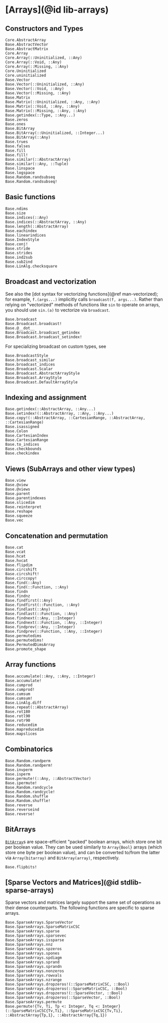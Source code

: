 # [Arrays](@id lib-arrays)

## Constructors and Types

```@docs
Core.AbstractArray
Base.AbstractVector
Base.AbstractMatrix
Core.Array
Core.Array(::Uninitialized, ::Any)
Core.Array(::Void, ::Any)
Core.Array(::Missing, ::Any)
Core.Uninitialized
Core.uninitialized
Base.Vector
Base.Vector(::Uninitialized, ::Any)
Base.Vector(::Void, ::Any)
Base.Vector(::Missing, ::Any)
Base.Matrix
Base.Matrix(::Uninitialized, ::Any, ::Any)
Base.Matrix(::Void, ::Any, ::Any)
Base.Matrix(::Missing, ::Any, ::Any)
Base.getindex(::Type, ::Any...)
Base.zeros
Base.ones
Base.BitArray
Base.BitArray(::Uninitialized, ::Integer...)
Base.BitArray(::Any)
Base.trues
Base.falses
Base.fill
Base.fill!
Base.similar(::AbstractArray)
Base.similar(::Any, ::Tuple)
Base.linspace
Base.logspace
Base.Random.randsubseq
Base.Random.randsubseq!
```

## Basic functions

```@docs
Base.ndims
Base.size
Base.indices(::Any)
Base.indices(::AbstractArray, ::Any)
Base.length(::AbstractArray)
Base.eachindex
Base.linearindices
Base.IndexStyle
Base.conj!
Base.stride
Base.strides
Base.ind2sub
Base.sub2ind
Base.LinAlg.checksquare
```

## Broadcast and vectorization

See also the [dot syntax for vectorizing functions](@ref man-vectorized);
for example, `f.(args...)` implicitly calls `broadcast(f, args...)`.
Rather than relying on "vectorized" methods of functions like `sin`
to operate on arrays, you should use `sin.(a)` to vectorize via `broadcast`.

```@docs
Base.broadcast
Base.Broadcast.broadcast!
Base.@__dot__
Base.Broadcast.broadcast_getindex
Base.Broadcast.broadcast_setindex!
```

For specializing broadcast on custom types, see
```@docs
Base.BroadcastStyle
Base.broadcast_similar
Base.broadcast_indices
Base.Broadcast.Scalar
Base.Broadcast.AbstractArrayStyle
Base.Broadcast.ArrayStyle
Base.Broadcast.DefaultArrayStyle
```

## Indexing and assignment

```@docs
Base.getindex(::AbstractArray, ::Any...)
Base.setindex!(::AbstractArray, ::Any, ::Any...)
Base.copy!(::AbstractArray, ::CartesianRange, ::AbstractArray, ::CartesianRange)
Base.isassigned
Base.Colon
Base.CartesianIndex
Base.CartesianRange
Base.to_indices
Base.checkbounds
Base.checkindex
```

## Views (SubArrays and other view types)

```@docs
Base.view
Base.@view
Base.@views
Base.parent
Base.parentindexes
Base.slicedim
Base.reinterpret
Base.reshape
Base.squeeze
Base.vec
```

## Concatenation and permutation

```@docs
Base.cat
Base.vcat
Base.hcat
Base.hvcat
Base.flipdim
Base.circshift
Base.circshift!
Base.circcopy!
Base.find(::Any)
Base.find(::Function, ::Any)
Base.findn
Base.findnz
Base.findfirst(::Any)
Base.findfirst(::Function, ::Any)
Base.findlast(::Any)
Base.findlast(::Function, ::Any)
Base.findnext(::Any, ::Integer)
Base.findnext(::Function, ::Any, ::Integer)
Base.findprev(::Any, ::Integer)
Base.findprev(::Function, ::Any, ::Integer)
Base.permutedims
Base.permutedims!
Base.PermutedDimsArray
Base.promote_shape
```

## Array functions

```@docs
Base.accumulate(::Any, ::Any, ::Integer)
Base.accumulate!
Base.cumprod
Base.cumprod!
Base.cumsum
Base.cumsum!
Base.LinAlg.diff
Base.repeat(::AbstractArray)
Base.rot180
Base.rotl90
Base.rotr90
Base.reducedim
Base.mapreducedim
Base.mapslices
```

## Combinatorics

```@docs
Base.Random.randperm
Base.Random.randperm!
Base.invperm
Base.isperm
Base.permute!(::Any, ::AbstractVector)
Base.ipermute!
Base.Random.randcycle
Base.Random.randcycle!
Base.Random.shuffle
Base.Random.shuffle!
Base.reverse
Base.reverseind
Base.reverse!
```

## BitArrays

[`BitArray`](@ref)s are space-efficient "packed" boolean arrays, which store one bit per boolean value.
They can be used similarly to `Array{Bool}` arrays (which store one byte per boolean value),
and can be converted to/from the latter via `Array(bitarray)` and `BitArray(array)`, respectively.

```@docs
Base.flipbits!
```

## [Sparse Vectors and Matrices](@id stdlib-sparse-arrays)

Sparse vectors and matrices largely support the same set of operations as their dense counterparts.
The following functions are specific to sparse arrays.

```@docs
Base.SparseArrays.SparseVector
Base.SparseArrays.SparseMatrixCSC
Base.SparseArrays.sparse
Base.SparseArrays.sparsevec
Base.SparseArrays.issparse
Base.SparseArrays.nnz
Base.SparseArrays.spzeros
Base.SparseArrays.spones
Base.SparseArrays.spdiagm
Base.SparseArrays.sprand
Base.SparseArrays.sprandn
Base.SparseArrays.nonzeros
Base.SparseArrays.rowvals
Base.SparseArrays.nzrange
Base.SparseArrays.dropzeros!(::SparseMatrixCSC, ::Bool)
Base.SparseArrays.dropzeros(::SparseMatrixCSC, ::Bool)
Base.SparseArrays.dropzeros!(::SparseVector, ::Bool)
Base.SparseArrays.dropzeros(::SparseVector, ::Bool)
Base.SparseArrays.permute
Base.permute!{Tv, Ti, Tp <: Integer, Tq <: Integer}(::SparseMatrixCSC{Tv,Ti}, ::SparseMatrixCSC{Tv,Ti}, ::AbstractArray{Tp,1}, ::AbstractArray{Tq,1})
```
